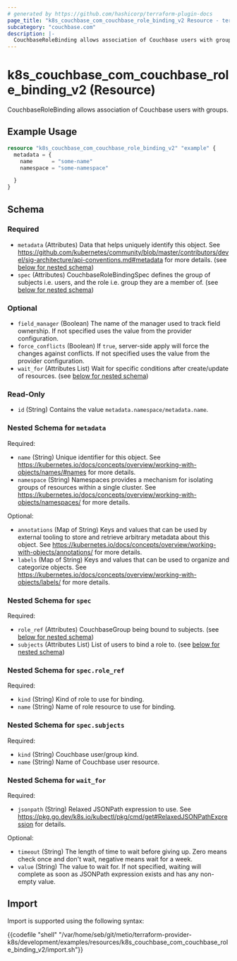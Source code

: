 ```yaml
---
# generated by https://github.com/hashicorp/terraform-plugin-docs
page_title: "k8s_couchbase_com_couchbase_role_binding_v2 Resource - terraform-provider-k8s"
subcategory: "couchbase.com"
description: |-
  CouchbaseRoleBinding allows association of Couchbase users with groups.
---
```


# k8s_couchbase_com_couchbase_role_binding_v2 (Resource)

CouchbaseRoleBinding allows association of Couchbase users with groups.

## Example Usage

```terraform
resource "k8s_couchbase_com_couchbase_role_binding_v2" "example" {
  metadata = {
    name      = "some-name"
    namespace = "some-namespace"

  }
}
```

<!-- schema generated by tfplugindocs -->
## Schema

### Required

- `metadata` (Attributes) Data that helps uniquely identify this object. See https://github.com/kubernetes/community/blob/master/contributors/devel/sig-architecture/api-conventions.md#metadata for more details. (see [below for nested schema](#nestedatt--metadata))
- `spec` (Attributes) CouchbaseRoleBindingSpec defines the group of subjects i.e. users, and the role i.e. group they are a member of. (see [below for nested schema](#nestedatt--spec))

### Optional

- `field_manager` (Boolean) The name of the manager used to track field ownership. If not specified uses the value from the provider configuration.
- `force_conflicts` (Boolean) If `true`, server-side apply will force the changes against conflicts. If not specified uses the value from the provider configuration.
- `wait_for` (Attributes List) Wait for specific conditions after create/update of resources. (see [below for nested schema](#nestedatt--wait_for))

### Read-Only

- `id` (String) Contains the value `metadata.namespace/metadata.name`.

<a id="nestedatt--metadata"></a>
### Nested Schema for `metadata`

Required:

- `name` (String) Unique identifier for this object. See https://kubernetes.io/docs/concepts/overview/working-with-objects/names/#names for more details.
- `namespace` (String) Namespaces provides a mechanism for isolating groups of resources within a single cluster. See https://kubernetes.io/docs/concepts/overview/working-with-objects/namespaces/ for more details.

Optional:

- `annotations` (Map of String) Keys and values that can be used by external tooling to store and retrieve arbitrary metadata about this object. See https://kubernetes.io/docs/concepts/overview/working-with-objects/annotations/ for more details.
- `labels` (Map of String) Keys and values that can be used to organize and categorize objects. See https://kubernetes.io/docs/concepts/overview/working-with-objects/labels/ for more details.


<a id="nestedatt--spec"></a>
### Nested Schema for `spec`

Required:

- `role_ref` (Attributes) CouchbaseGroup being bound to subjects. (see [below for nested schema](#nestedatt--spec--role_ref))
- `subjects` (Attributes List) List of users to bind a role to. (see [below for nested schema](#nestedatt--spec--subjects))

<a id="nestedatt--spec--role_ref"></a>
### Nested Schema for `spec.role_ref`

Required:

- `kind` (String) Kind of role to use for binding.
- `name` (String) Name of role resource to use for binding.


<a id="nestedatt--spec--subjects"></a>
### Nested Schema for `spec.subjects`

Required:

- `kind` (String) Couchbase user/group kind.
- `name` (String) Name of Couchbase user resource.



<a id="nestedatt--wait_for"></a>
### Nested Schema for `wait_for`

Required:

- `jsonpath` (String) Relaxed JSONPath expression to use. See https://pkg.go.dev/k8s.io/kubectl/pkg/cmd/get#RelaxedJSONPathExpression for details.

Optional:

- `timeout` (String) The length of time to wait before giving up. Zero means check once and don't wait, negative means wait for a week.
- `value` (String) The value to wait for. If not specified, waiting will complete as soon as JSONPath expression exists and has any non-empty value.

## Import

Import is supported using the following syntax:

{{codefile "shell" "/var/home/seb/git/metio/terraform-provider-k8s/development/examples/resources/k8s_couchbase_com_couchbase_role_binding_v2/import.sh"}}
